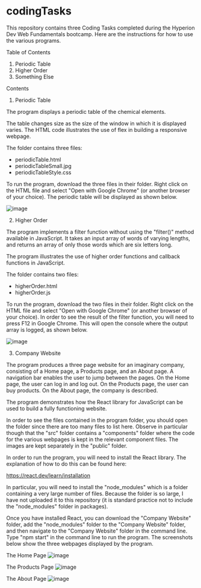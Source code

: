 # codingTasks
This repository contains three Coding Tasks completed during the Hyperion Dev Web Fundamentals bootcamp. Here are the instructions for how to use the various programs.

Table of Contents

1) Periodic Table
2) Higher Order
3) Something Else

Contents

1) Periodic Table

The program displays a periodic table of the chemical elements.

The table changes size as the size of the window in which it is displayed varies. The HTML code illustrates the use of flex in building a responsive webpage.

The folder contains three files:
  - periodicTable.html
  - periodicTableSmall.jpg
  - periodicTableStyle.css

To run the program, download the three files in their folder. Right click on the HTML file and select "Open with Google Chrome" (or another browser of your choice). The periodic table will be displayed as shown below.

![image](https://github.com/EnriketaShehi/codingTasks/assets/165399841/da5ed186-d02f-4db7-accd-308284a617e9)

2) Higher Order

The program implements a filter function without using the "filter()" method available in JavaScript. It takes an input array of words of varying lengths, and returns an array of only those words which are six letters long.

The program illustrates the use of higher order functions and callback functions in JavaScript.

The folder contains two files:
  - higherOrder.html
  - higherOrder.js

To run the program, download the two files in their folder. Right click on the HTML file and select "Open with Google Chrome" (or another browser of your choice). In order to see the result of the filter function, you will need to press F12 in Google Chrome. This will open the console where the output array is logged, as shown below.

![image](https://github.com/EnriketaShehi/codingTasks/assets/165399841/871c1af3-b1cc-4b79-a578-809668545155)

3) Company Website

The program produces a three page website for an imaginary company, consisting of a Home page, a Products page, and an About page. A navigation bar enables the user to jump between the pages. On the Home page, the user can log in and log out. On the Products page, the user can buy products. On the About page, the company is described.

The program demonstrates how the React library for JavaScript can be used to build a fully functioning website.

In order to see the files contained in the program folder, you should open the folder since there are too many files to list here. Observe in particular though that the "src" folder contains a "components" folder where the code for the various webpages is kept in the relevant component files. The images are kept separately in the "public" folder.

In order to run the program, you will need to install the React library. The explanation of how to do this can be found here:

https://react.dev/learn/installation

In particular, you will need to install the "node_modules" which is a folder containing a very large number of files. Because the folder is so large, I have not uploaded it to this repository (it is standard practice not to include the "node_modules" folder in packages).

Once you have installed React, you can download the "Company Website" folder, add the "node_modules" folder to the "Company Website" folder, and then navigate to the "Company Website" folder in the command line. Type "npm start" in the command line to run the program. The screenshots below show the three webpages displayed by the program.

The Home Page
![image](https://github.com/EnriketaShehi/codingTasks/assets/165399841/d18fc0d3-fc66-4a5a-83c6-2a1abf617cfb)

The Products Page
![image](https://github.com/EnriketaShehi/codingTasks/assets/165399841/96d79773-3071-45f4-9ca9-32c167984fe3)

The About Page
![image](https://github.com/EnriketaShehi/codingTasks/assets/165399841/b6e38336-e174-456a-8d15-dcdadcd57195)





